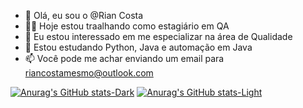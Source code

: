 - 👋 Olá, eu sou o @Rian Costa
- 👨‍💻 Hoje estou traalhando como estagiário em QA 
- 👀 Eu estou interessado em me especializar na área de Qualidade
- 🌱 Estou estudando Python, Java e automação em Java
- 📫 Você pode me achar enviando um email para riancostamesmo@outlook.com

[![Anurag's GitHub stats-Dark](https://github-readme-stats.vercel.app/api?username=rdetonando&show_icons=true&theme=dark#gh-dark-mode-only)](https://github.com/anuraghazra/github-readme-stats#gh-dark-mode-only)
[![Anurag's GitHub stats-Light](https://github-readme-stats.vercel.app/api?username=rdetonando&show_icons=true&theme=default#gh-light-mode-only)](https://github.com/anuraghazra/github-readme-stats#gh-light-mode-only)
